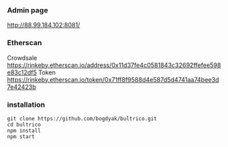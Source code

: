 ### Admin page
http://88.99.184.102:8081/
### Etherscan
Crowdsale
https://rinkeby.etherscan.io/address/0x11d37fe4c0581843c32692ffefee598e83c12df5
Token
https://rinkeby.etherscan.io/token/0x71ff8f9588d4e587d5d4741aa74bee3d7e42423b

### installation
```
git clone https://github.com/bogdyak/bultrico.git
cd bultrico
npm install
npm start
```
